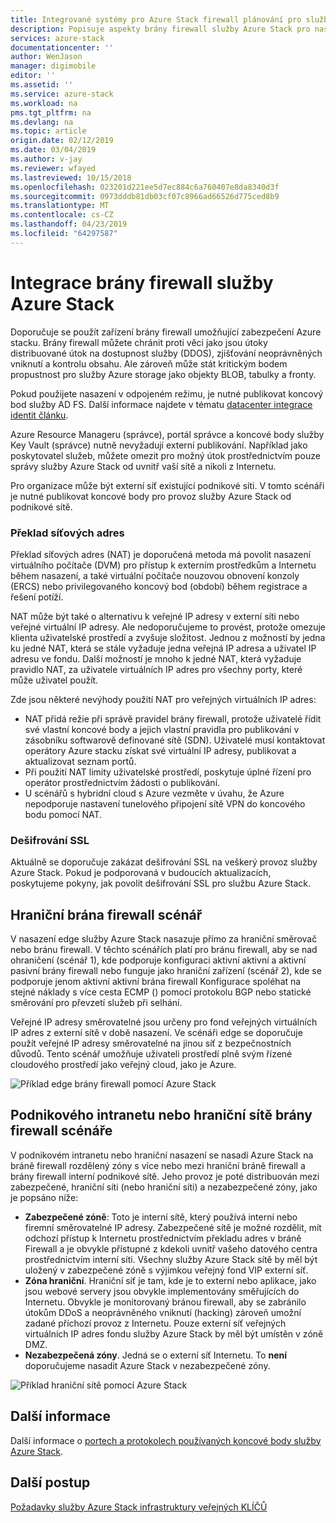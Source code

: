 ```yaml
---
title: Integrované systémy pro Azure Stack firewall plánování pro službu Azure Stack | Dokumentace Microsoftu
description: Popisuje aspekty brány firewall služby Azure Stack pro nasazení na víc uzlů Azure stacku Azure připojené.
services: azure-stack
documentationcenter: ''
author: WenJason
manager: digimobile
editor: ''
ms.assetid: ''
ms.service: azure-stack
ms.workload: na
pms.tgt_pltfrm: na
ms.devlang: na
ms.topic: article
origin.date: 02/12/2019
ms.date: 03/04/2019
ms.author: v-jay
ms.reviewer: wfayed
ms.lastreviewed: 10/15/2018
ms.openlocfilehash: 023201d221ee5d7ec884c6a760407e8da8340d3f
ms.sourcegitcommit: 0973dddb81db03cf07c8966ad66526d775ced8b9
ms.translationtype: MT
ms.contentlocale: cs-CZ
ms.lasthandoff: 04/23/2019
ms.locfileid: "64297587"
---
```

# <a name="azure-stack-firewall-integration"></a>Integrace brány firewall služby Azure Stack
Doporučuje se použít zařízení brány firewall umožňující zabezpečení Azure stacku. Brány firewall můžete chránit proti věci jako jsou útoky distribuované útok na dostupnost služby (DDOS), zjišťování neoprávněných vniknutí a kontrolu obsahu. Ale zároveň může stát kritickým bodem propustnost pro služby Azure storage jako objekty BLOB, tabulky a fronty.

 Pokud použijete nasazení v odpojeném režimu, je nutné publikovat koncový bod služby AD FS. Další informace najdete v tématu [datacenter integrace identit článku](azure-stack-integrate-identity.md).

Azure Resource Manageru (správce), portál správce a koncové body služby Key Vault (správce) nutně nevyžadují externí publikování. Například jako poskytovatel služeb, můžete omezit pro možný útok prostřednictvím pouze správy služby Azure Stack od uvnitř vaší sítě a nikoli z Internetu.

Pro organizace může být externí síť existující podnikové síti. V tomto scénáři je nutné publikovat koncové body pro provoz služby Azure Stack od podnikové sítě.

### <a name="network-address-translation"></a>Překlad síťových adres
Překlad síťových adres (NAT) je doporučená metoda má povolit nasazení virtuálního počítače (DVM) pro přístup k externím prostředkům a Internetu během nasazení, a také virtuální počítače nouzovou obnovení konzoly (ERCS) nebo privilegovaného koncový bod (období) během registrace a řešení potíží.

NAT může být také o alternativu k veřejné IP adresy v externí síti nebo veřejné virtuální IP adresy. Ale nedoporučujeme to provést, protože omezuje klienta uživatelské prostředí a zvyšuje složitost. Jednou z možností by jedna ku jedné NAT, která se stále vyžaduje jedna veřejná IP adresa a uživatel IP adresu ve fondu. Další možností je mnoho k jedné NAT, která vyžaduje pravidlo NAT, za uživatele virtuálních IP adres pro všechny porty, které může uživatel použít.

Zde jsou některé nevýhody použití NAT pro veřejných virtuálních IP adres:
- NAT přidá režie při správě pravidel brány firewall, protože uživatelé řídit své vlastní koncové body a jejich vlastní pravidla pro publikování v zásobníku softwarově definované sítě (SDN). Uživatelé musí kontaktovat operátory Azure stacku získat své virtuální IP adresy, publikovat a aktualizovat seznam portů.
- Při použití NAT limity uživatelské prostředí, poskytuje úplné řízení pro operátor prostřednictvím žádosti o publikování.
- U scénářů s hybridní cloud s Azure vezměte v úvahu, že Azure nepodporuje nastavení tunelového připojení sítě VPN do koncového bodu pomocí NAT.

### <a name="ssl-decryption"></a>Dešifrování SSL
Aktuálně se doporučuje zakázat dešifrování SSL na veškerý provoz služby Azure Stack. Pokud je podporovaná v budoucích aktualizacích, poskytujeme pokyny, jak povolit dešifrování SSL pro službu Azure Stack.

## <a name="edge-firewall-scenario"></a>Hraniční brána firewall scénář
V nasazení edge služby Azure Stack nasazuje přímo za hraniční směrovač nebo bránu firewall. V těchto scénářích platí pro bránu firewall, aby se nad ohraničení (scénář 1), kde podporuje konfiguraci aktivní aktivní a aktivní pasivní brány firewall nebo funguje jako hraniční zařízení (scénář 2), kde se podporuje jenom aktivní aktivní brána firewall Konfigurace spoléhat na stejné náklady s více cesta ECMP () pomocí protokolu BGP nebo statické směrování pro převzetí služeb při selhání.

Veřejné IP adresy směrovatelné jsou určeny pro fond veřejných virtuálních IP adres z externí sítě v době nasazení. Ve scénáři edge se doporučuje použít veřejné IP adresy směrovatelné na jinou síť z bezpečnostních důvodů. Tento scénář umožňuje uživateli prostředí plně svým řízené cloudového prostředí jako veřejný cloud, jako je Azure.  

![Příklad edge brány firewall pomocí Azure Stack](./media/azure-stack-firewall/firewallScenarios.png)

## <a name="enterprise-intranet-or-perimeter-network-firewall-scenario"></a>Podnikového intranetu nebo hraniční sítě brány firewall scénáře
V podnikovém intranetu nebo hraniční nasazení se nasadí Azure Stack na bráně firewall rozdělený zóny s více nebo mezi hraniční bráně firewall a brány firewall interní podnikové sítě. Jeho provoz je poté distribuován mezi zabezpečené, hraniční síti (nebo hraniční síti) a nezabezpečené zóny, jako je popsáno níže:

- **Zabezpečené zóně**: Toto je interní sítě, který používá interní nebo firemní směrovatelné IP adresy. Zabezpečené sítě je možné rozdělit, mít odchozí přístup k Internetu prostřednictvím překladu adres v bráně Firewall a je obvykle přístupné z kdekoli uvnitř vašeho datového centra prostřednictvím interní síti. Všechny služby Azure Stack sítě by měl být uložený v zabezpečené zóně s výjimkou veřejný fond VIP externí síť.
- **Zóna hraniční**. Hraniční síť je tam, kde je to externí nebo aplikace, jako jsou webové servery jsou obvykle implementovány směřujících do Internetu. Obvykle je monitorovaný bránou firewall, aby se zabránilo útokům DDoS a neoprávněného vniknutí (hacking) zároveň umožní zadané příchozí provoz z Internetu. Pouze externí síť veřejných virtuálních IP adres fondu služby Azure Stack by měl být umístěn v zóně DMZ.
- **Nezabezpečená zóny**. Jedná se o externí síť Internetu. To **není** doporučujeme nasadit Azure Stack v nezabezpečené zóny.

![Příklad hraniční sítě pomocí Azure Stack](./media/azure-stack-firewall/perimeter-network-scenario.png)

## <a name="learn-more"></a>Další informace
Další informace o [portech a protokolech používaných koncové body služby Azure Stack](azure-stack-integrate-endpoints.md).

## <a name="next-steps"></a>Další postup
[Požadavky služby Azure Stack infrastruktury veřejných KLÍČŮ](azure-stack-pki-certs.md)

